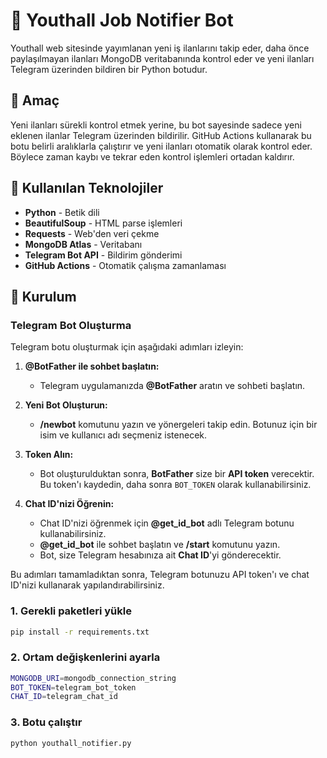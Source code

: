 # 🤖 Youthall Job Notifier Bot

Youthall web sitesinde yayımlanan yeni iş ilanlarını takip eder, daha önce paylaşılmayan ilanları MongoDB veritabanında kontrol eder ve yeni ilanları Telegram üzerinden bildiren bir Python botudur.

## 📌 Amaç

Yeni ilanları sürekli kontrol etmek yerine, bu bot sayesinde sadece yeni eklenen ilanlar Telegram üzerinden bildirilir. GitHub Actions kullanarak bu botu belirli aralıklarla çalıştırır ve yeni ilanları otomatik olarak kontrol eder. Böylece zaman kaybı ve tekrar eden kontrol işlemleri ortadan kaldırır.


## 🧰 Kullanılan Teknolojiler

- **Python** - Betik dili
- **BeautifulSoup** - HTML parse işlemleri
- **Requests** - Web'den veri çekme
- **MongoDB Atlas** - Veritabanı
- **Telegram Bot API** - Bildirim gönderimi
- **GitHub Actions** - Otomatik çalışma zamanlaması

## 🚀 Kurulum

### Telegram Bot Oluşturma

Telegram botu oluşturmak için aşağıdaki adımları izleyin:

1. **@BotFather ile sohbet başlatın:**
   - Telegram uygulamanızda **@BotFather** aratın ve sohbeti başlatın.

2. **Yeni Bot Oluşturun:**
   - **/newbot** komutunu yazın ve yönergeleri takip edin. Botunuz için bir isim ve kullanıcı adı seçmeniz istenecek.

3. **Token Alın:**
   - Bot oluşturulduktan sonra, **BotFather** size bir **API token** verecektir. Bu token'ı kaydedin, daha sonra `BOT_TOKEN` olarak kullanabilirsiniz.

4. **Chat ID'nizi Öğrenin:**
   - Chat ID'nizi öğrenmek için **@get_id_bot** adlı Telegram botunu kullanabilirsiniz.
   - **@get_id_bot** ile sohbet başlatın ve **/start** komutunu yazın.
   - Bot, size Telegram hesabınıza ait **Chat ID**'yi gönderecektir.

Bu adımları tamamladıktan sonra, Telegram botunuzu API token'ı ve chat ID'nizi kullanarak yapılandırabilirsiniz.

### 1. Gerekli paketleri yükle

```bash
pip install -r requirements.txt
```
### 2. Ortam değişkenlerini ayarla

```bash
MONGODB_URI=mongodb_connection_string
BOT_TOKEN=telegram_bot_token
CHAT_ID=telegram_chat_id
```
### 3. Botu çalıştır
```bash
python youthall_notifier.py
```